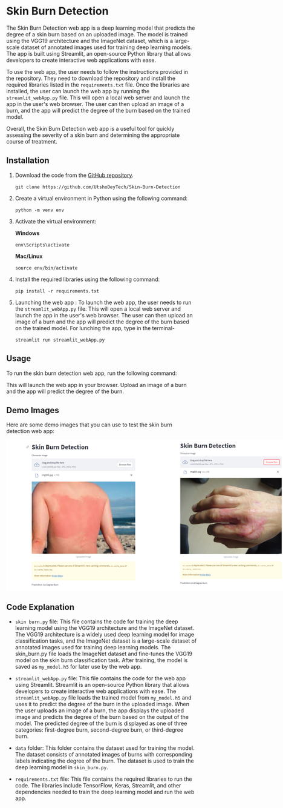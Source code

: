 ﻿# Skin Burn Detection

The Skin Burn Detection web app is a deep learning model that predicts the degree of a skin burn based on an uploaded image. The model is trained using the VGG19 architecture and the ImageNet dataset, which is a large-scale dataset of annotated images used for training deep learning models. The app is built using Streamlit, an open-source Python library that allows developers to create interactive web applications with ease.

To use the web app, the user needs to follow the instructions provided in the repository. They need to download the repository and install the required libraries listed in the `requirements.txt` file. Once the libraries are installed, the user can launch the web app by running the `streamlit_webApp.py` file. This will open a local web server and launch the app in the user's web browser. The user can then upload an image of a burn, and the app will predict the degree of the burn based on the trained model.

Overall, the Skin Burn Detection web app is a useful tool for quickly assessing the severity of a skin burn and determining the appropriate course of treatment.

## Installation

1. Download the code from the [GitHub repository](https://github.com/UtshoDeyTech/Skin-Burn-Detection).

   ```
   git clone https://github.com/UtshoDeyTech/Skin-Burn-Detection
   ```

2. Create a virtual environment in Python using the following command:

   ```
   python -m venv env
   ```

3. Activate the virtual environment:

   **Windows**

   ```
   env\Scripts\activate
   ```

   **Mac/Linux**

   ```
   source env/bin/activate
   ```

4. Install the required libraries using the following command:

   ```
   pip install -r requirements.txt
   ```

5. Launching the web app : To launch the web app, the user needs to run the `streamlit_webApp.py` file. This will open a local web server and launch the app in the user's web browser. The user can then upload an image of a burn and the app will predict the degree of the burn based on the trained model. For lunching the app, type in the terminal-
   ```
   streamlit run streamlit_webApp.py
   ```

## Usage

To run the skin burn detection web app, run the following command:

This will launch the web app in your browser. Upload an image of a burn and the app will predict the degree of the burn.

## Demo Images

Here are some demo images that you can use to test the skin burn detection web app:

<div style="display:flex;">
    <img src="https://raw.githubusercontent.com/UtshoDeyTech/Skin-Burn-Detection/master/1st.PNG" alt="First Degree Burn" width="400" height="400"/> 
    <img src="https://raw.githubusercontent.com/UtshoDeyTech/Skin-Burn-Detection/master/2nd.PNG" alt="Second Degree Burn" width="400" height="400"/> 
    <img src="https://raw.githubusercontent.com/UtshoDeyTech/Skin-Burn-Detection/master/3rd.PNG" alt="Third Degree Burn" width="400" height="400"/>
</div>

## Code Explanation

- `skin burn.py` file: This file contains the code for training the deep learning model using the VGG19 architecture and the ImageNet dataset. The VGG19 architecture is a widely used deep learning model for image classification tasks, and the ImageNet dataset is a large-scale dataset of annotated images used for training deep learning models. The skin_burn.py file loads the ImageNet dataset and fine-tunes the VGG19 model on the skin burn classification task. After training, the model is saved as `my_model.h5` for later use by the web app.

- `streamlit_webApp.py` file: This file contains the code for the web app using Streamlit. Streamlit is an open-source Python library that allows developers to create interactive web applications with ease. The `streamlit_webApp.py` file loads the trained model from `my_model.h5` and uses it to predict the degree of the burn in the uploaded image. When the user uploads an image of a burn, the app displays the uploaded image and predicts the degree of the burn based on the output of the model. The predicted degree of the burn is displayed as one of three categories: first-degree burn, second-degree burn, or third-degree burn.

- `data` folder: This folder contains the dataset used for training the model. The dataset consists of annotated images of burns with corresponding labels indicating the degree of the burn. The dataset is used to train the deep learning model in `skin_burn.py`.

- `requirements.txt` file: This file contains the required libraries to run the code. The libraries include TensorFlow, Keras, Streamlit, and other dependencies needed to train the deep learning model and run the web app.
